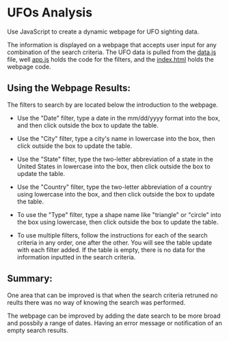 # UFOs Analysis

Use JavaScript to create a dynamic webpage for UFO sighting data.

The information is displayed on a webpage that accepts user input for any combination of the search criteria. The UFO data is pulled from the [data.js](https://github.com/RuthLD/UFOs/blob/main/static/js/data.js) file, well [app.js](https://github.com/RuthLD/UFOs/blob/main/static/js/app.js) holds the code for the filters, and the [index.html](https://github.com/RuthLD/UFOs/blob/main/index.html) holds the webpage code.

## Using the Webpage Results: 
The filters to search by are located below the introduction to the webpage.

* Use the "Date" filter, type a date in the mm/dd/yyyy format into the box, and then click outside the box to update the table.

* Use the "City" filter, type a city's name in lowercase into the box, then click outside the box to update the table.

* Use the "State" filter, type the two-letter abbreviation of a state in the United States in lowercase into the box, then click outside the box to update the table.
 
* Use the "Country" filter, type the two-letter abbreviation of a country using lowercase into the box, and then click outside the box to update the table.

* To use the "Type" filter, type a shape name like "triangle" or "circle" into the box using lowercase, then click outside the box to update the table.

* To use multiple filters, follow the instructions for each of the search criteria in any order, one after the other. You will see the table update with each filter added.
If the table is empty, there is no data for the information inputted in the search criteria.
 
## Summary: 
One area that can be improved is that when the search criteria retruned no reults there was no way of knowing the search was performed.

The webpage can be improved by adding the date search to be more broad and possbily a range of dates. Having an error message or notification of an empty search results. 
